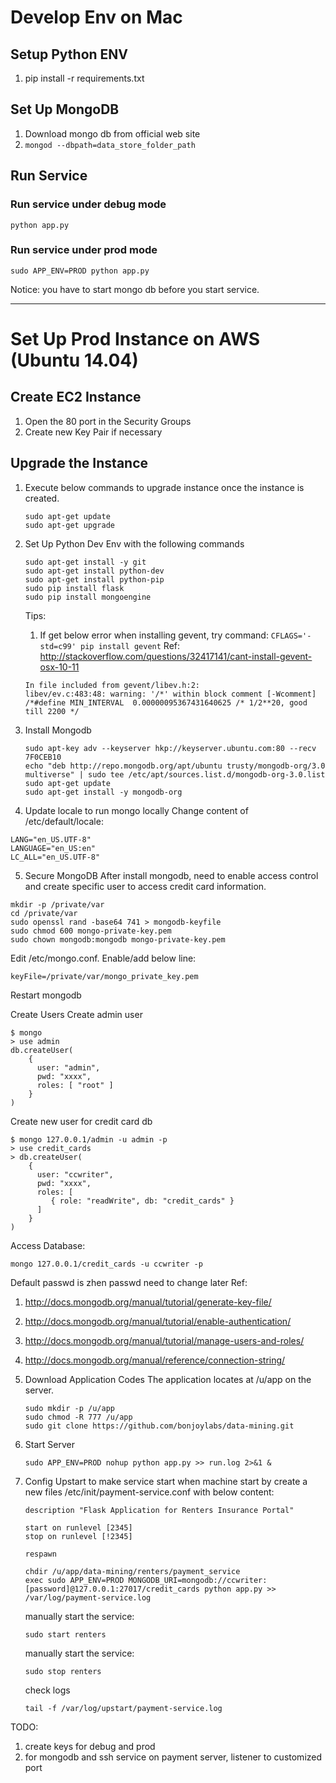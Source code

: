 # Develop Env on Mac

## Setup Python ENV
1. pip install -r requirements.txt

## Set Up MongoDB
1. Download mongo db from official web site
2. `mongod --dbpath=data_store_folder_path`


## Run Service

### Run service under debug mode
```
python app.py
```

### Run service under prod mode
```
sudo APP_ENV=PROD python app.py
```

Notice: you have to start mongo db before you start service.

---------------
# Set Up Prod Instance on AWS (Ubuntu 14.04)

## Create EC2 Instance
1. Open the 80 port in the Security Groups
2. Create new Key Pair if necessary

## Upgrade the Instance
1. Execute below commands to upgrade instance once the instance is created.
    ```
    sudo apt-get update
    sudo apt-get upgrade
    ```
2. Set Up Python Dev Env with the following commands
    ```
    sudo apt-get install -y git
    sudo apt-get install python-dev
    sudo apt-get install python-pip
    sudo pip install flask
    sudo pip install mongoengine
    ```

    Tips:
    1. If get below error when installing gevent, try command: `CFLAGS='-std=c99' pip install gevent`
    Ref: http://stackoverflow.com/questions/32417141/cant-install-gevent-osx-10-11
    ```
    In file included from gevent/libev.h:2:
    libev/ev.c:483:48: warning: '/*' within block comment [-Wcomment]
    /*#define MIN_INTERVAL  0.00000095367431640625 /* 1/2**20, good till 2200 */
    ```

3. Install Mongodb
    ```
    sudo apt-key adv --keyserver hkp://keyserver.ubuntu.com:80 --recv 7F0CEB10
    echo "deb http://repo.mongodb.org/apt/ubuntu trusty/mongodb-org/3.0 multiverse" | sudo tee /etc/apt/sources.list.d/mongodb-org-3.0.list
    sudo apt-get update
    sudo apt-get install -y mongodb-org
    ```

4. Update locale to run mongo locally
Change content of /etc/default/locale:
```
LANG="en_US.UTF-8"
LANGUAGE="en_US:en"
LC_ALL="en_US.UTF-8"
```

5. Secure MongoDB
After install mongodb, need to enable access control and create specific user to access credit card information.
```
mkdir -p /private/var
cd /private/var
sudo openssl rand -base64 741 > mongodb-keyfile
sudo chmod 600 mongo-private-key.pem
sudo chown mongodb:mongodb mongo-private-key.pem
```

Edit /etc/mongo.conf. Enable/add below line:
```
keyFile=/private/var/mongo_private_key.pem
```

Restart mongodb

Create Users
Create admin user
```
$ mongo
> use admin
db.createUser(
    {
      user: "admin",
      pwd: "xxxx",
      roles: [ "root" ]
    }
)
```
Create new user for credit card db
```
$ mongo 127.0.0.1/admin -u admin -p
> use credit_cards
> db.createUser(
    {
      user: "ccwriter",
      pwd: "xxxx",
      roles: [
         { role: "readWrite", db: "credit_cards" }
      ]
    }
)
```

Access Database:
```
mongo 127.0.0.1/credit_cards -u ccwriter -p
```
Default passwd is zhen passwd need to change later
Ref:
1. http://docs.mongodb.org/manual/tutorial/generate-key-file/
2. http://docs.mongodb.org/manual/tutorial/enable-authentication/
3. http://docs.mongodb.org/manual/tutorial/manage-users-and-roles/
4. http://docs.mongodb.org/manual/reference/connection-string/

5. Download Application Codes
    The application locates at /u/app on the server.

    ```
    sudo mkdir -p /u/app
    sudo chmod -R 777 /u/app
    sudo git clone https://github.com/bonjoylabs/data-mining.git
    ```
6. Start Server
    ```
    sudo APP_ENV=PROD nohup python app.py >> run.log 2>&1 &
    ```

7. Config Upstart to make service start when machine start by create a new files /etc/init/payment-service.conf with below content:

    ```
    description "Flask Application for Renters Insurance Portal"

    start on runlevel [2345]
    stop on runlevel [!2345]

    respawn

    chdir /u/app/data-mining/renters/payment_service
    exec sudo APP_ENV=PROD MONGODB_URI=mongodb://ccwriter:[password]@127.0.0.1:27017/credit_cards python app.py >> /var/log/payment-service.log
    ```

    manually start the service:
    ```
    sudo start renters
    ```

    manually start the service:
    ```
    sudo stop renters
    ```

    check logs
    ```
    tail -f /var/log/upstart/payment-service.log
    ```


TODO:
1. create keys for debug and prod
2. for mongodb and ssh service on payment server, listener to customized port
